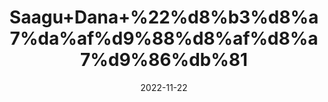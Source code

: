 ---
title: 'Saagu+Dana+%22%d8%b3%d8%a7%da%af%d9%88%d8%af%d8%a7%d9%86%db%81'
date: '2022-11-22' 
metatag: '' 
inventory: '0' 
draft: false 
# meta description 
shortDescripton: 'Sagu+Seeds%22+Sago+provides+antioxidants+and+resistant+starch%2c+and+it+may+be+linked+to+health+benefits%2c+includingreducing+your+risk+factors+for+heart+disease+and+improving+exercise+performance.'
description: 'Food+Product'
longdescription: ''
tags: ''
brand: ''
subCategory: ''
unit: '250 gm-Pk'
sellCount: '0'
featured: True
# product Price
price: '100.0'
# Product Short Description
shortDescription: 'Sagu+Seeds%22+Sago+provides+antioxidants+and+resistant+starch%2c+and+it+may+be+linked+to+health+benefits%2c+includingreducing+your+risk+factors+for+heart+disease+and+improving+exercise+performance.'
productID: '50A56766-9C2A-ED11-9968-005056B3A416'
type: 'products'
category: 'Food+Product' 
thumnailproduct: 'https://eraconnect.blob.core.windows.net/product-images/aminsaddiquidawakhana/50A56766-9C2A-ED11-9968-005056B3A416.webp' 
images:
  - image: 'https://eraconnect.blob.core.windows.net/product-images/aminsaddiquidawakhana/50A56766-9C2A-ED11-9968-005056B3A416.webp'  
Variants:
---